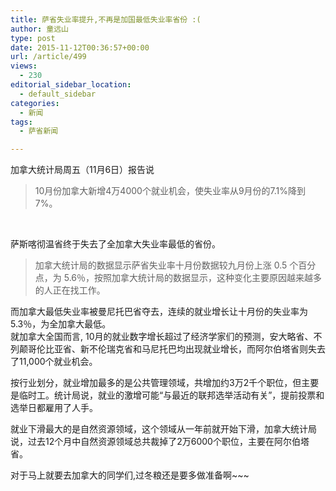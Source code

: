 ```yaml
---
title: 萨省失业率提升,不再是加国最低失业率省份 :(
author: 童远山
type: post
date: 2015-11-12T00:36:57+00:00
url: /article/499
views:
  - 230
editorial_sidebar_location:
  - default_sidebar
categories:
  - 新闻
tags:
  - 萨省新闻

---
```

加拿大统计局周五（11月6日）报告说

> 10月份加拿大新增4万4000个就业机会，使失业率从9月份的7.1%降到7%。

&nbsp;

萨斯喀彻温省终于失去了全加拿大失业率最低的省份。

> 加拿大统计局的数据显示萨省失业率十月份数据较九月份上涨 0.5 个百分点，为 5.6％，按照加拿大统计局的数据显示，这种变化主要原因越来越多的人正在找工作。

而加拿大最低失业率被曼尼托巴省夺去，连续的就业增长让十月份的失业率为5.3％，为全加拿大最低。  
就加拿大全国而言, 10月的就业数字增长超过了经济学家们的预测，安大略省、不列颠哥伦比亚省、新不伦瑞克省和马尼托巴均出现就业增长，而阿尔伯塔省则失去了11,000个就业机会。

按行业划分，就业增加最多的是公共管理领域，共增加约3万2千个职位，但主要是临时工。统计局说，就业的激增可能“与最近的联邦选举活动有关”，提前投票和选举日都雇用了人手。

就业下滑最大的是自然资源领域，这个领域从一年前就开始下滑，加拿大统计局说，过去12个月中自然资源领域总共裁掉了2万6000个职位，主要在阿尔伯塔省。

对于马上就要去加拿大的同学们,过冬粮还是要多做准备啊~~~